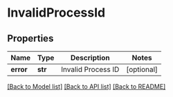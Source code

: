 # InvalidProcessId

## Properties
Name | Type | Description | Notes
------------ | ------------- | ------------- | -------------
**error** | **str** | Invalid Process ID | [optional] 

[[Back to Model list]](../README.md#documentation-for-models) [[Back to API list]](../README.md#documentation-for-api-endpoints) [[Back to README]](../README.md)

